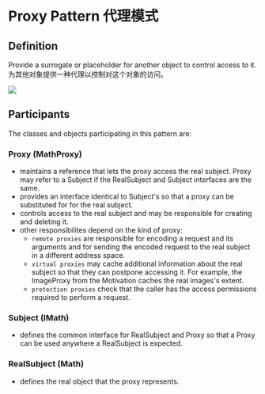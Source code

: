 # Proxy Pattern 代理模式
## Definition

Provide a surrogate or placeholder for another object to control access to it.
<br>为其他对象提供一种代理以控制对这个对象的访问。

![](https://github.com/QianMo/Unity-Design-Pattern/blob/master/UML_Picture/proxy.gif)


## Participants

The classes and objects participating in this pattern are:

### Proxy   (MathProxy)
* maintains a reference that lets the proxy access the real subject. Proxy may refer to a Subject if the RealSubject and Subject interfaces are the same.
* provides an interface identical to Subject's so that a proxy can be substituted for for the real subject.
* controls access to the real subject and may be responsible for creating and deleting it.
* other responsibilites depend on the kind of proxy:
	* `remote proxies` are responsible for encoding a request and its arguments and for sending the encoded request to the real subject in a different address space.
	* `virtual proxies` may cache additional information about the real subject so that they can postpone accessing it. For example, the ImageProxy from the Motivation caches the real images's extent.
	* `protection proxies` check that the caller has the access permissions required to perform a request.

### Subject   (IMath)
* defines the common interface for RealSubject and Proxy so that a Proxy can be used anywhere a RealSubject is expected.

### RealSubject   (Math)
* defines the real object that the proxy represents.

